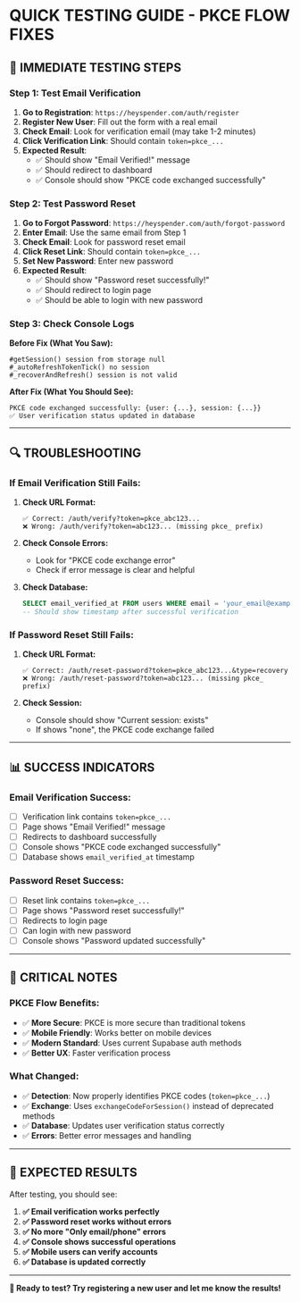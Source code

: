 # QUICK TESTING GUIDE - PKCE FLOW FIXES

## 🚀 IMMEDIATE TESTING STEPS

### **Step 1: Test Email Verification**
1. **Go to Registration**: `https://heyspender.com/auth/register`
2. **Register New User**: Fill out the form with a real email
3. **Check Email**: Look for verification email (may take 1-2 minutes)
4. **Click Verification Link**: Should contain `token=pkce_...`
5. **Expected Result**: 
   - ✅ Should show "Email Verified!" message
   - ✅ Should redirect to dashboard
   - ✅ Console should show "PKCE code exchanged successfully"

### **Step 2: Test Password Reset**
1. **Go to Forgot Password**: `https://heyspender.com/auth/forgot-password`
2. **Enter Email**: Use the same email from Step 1
3. **Check Email**: Look for password reset email
4. **Click Reset Link**: Should contain `token=pkce_...`
5. **Set New Password**: Enter new password
6. **Expected Result**:
   - ✅ Should show "Password reset successfully!"
   - ✅ Should redirect to login page
   - ✅ Should be able to login with new password

### **Step 3: Check Console Logs**
**Before Fix (What You Saw):**
```
#getSession() session from storage null
#_autoRefreshTokenTick() no session
#_recoverAndRefresh() session is not valid
```

**After Fix (What You Should See):**
```
PKCE code exchanged successfully: {user: {...}, session: {...}}
✅ User verification status updated in database
```

---

## 🔍 TROUBLESHOOTING

### **If Email Verification Still Fails:**

1. **Check URL Format:**
   ```
   ✅ Correct: /auth/verify?token=pkce_abc123...
   ❌ Wrong: /auth/verify?token=abc123... (missing pkce_ prefix)
   ```

2. **Check Console Errors:**
   - Look for "PKCE code exchange error"
   - Check if error message is clear and helpful

3. **Check Database:**
   ```sql
   SELECT email_verified_at FROM users WHERE email = 'your_email@example.com';
   -- Should show timestamp after successful verification
   ```

### **If Password Reset Still Fails:**

1. **Check URL Format:**
   ```
   ✅ Correct: /auth/reset-password?token=pkce_abc123...&type=recovery
   ❌ Wrong: /auth/reset-password?token=abc123... (missing pkce_ prefix)
   ```

2. **Check Session:**
   - Console should show "Current session: exists"
   - If shows "none", the PKCE code exchange failed

---

## 📊 SUCCESS INDICATORS

### **Email Verification Success:**
- [ ] Verification link contains `token=pkce_...`
- [ ] Page shows "Email Verified!" message
- [ ] Redirects to dashboard successfully
- [ ] Console shows "PKCE code exchanged successfully"
- [ ] Database shows `email_verified_at` timestamp

### **Password Reset Success:**
- [ ] Reset link contains `token=pkce_...`
- [ ] Page shows "Password reset successfully!"
- [ ] Redirects to login page
- [ ] Can login with new password
- [ ] Console shows "Password updated successfully"

---

## 🚨 CRITICAL NOTES

### **PKCE Flow Benefits:**
- ✅ **More Secure**: PKCE is more secure than traditional tokens
- ✅ **Mobile Friendly**: Works better on mobile devices
- ✅ **Modern Standard**: Uses current Supabase auth methods
- ✅ **Better UX**: Faster verification process

### **What Changed:**
- ✅ **Detection**: Now properly identifies PKCE codes (`token=pkce_...`)
- ✅ **Exchange**: Uses `exchangeCodeForSession()` instead of deprecated methods
- ✅ **Database**: Updates user verification status correctly
- ✅ **Errors**: Better error messages and handling

---

## 🎯 EXPECTED RESULTS

After testing, you should see:

1. **✅ Email verification works perfectly**
2. **✅ Password reset works without errors**
3. **✅ No more "Only email/phone" errors**
4. **✅ Console shows successful operations**
5. **✅ Mobile users can verify accounts**
6. **✅ Database is updated correctly**

---

**🚀 Ready to test? Try registering a new user and let me know the results!**


